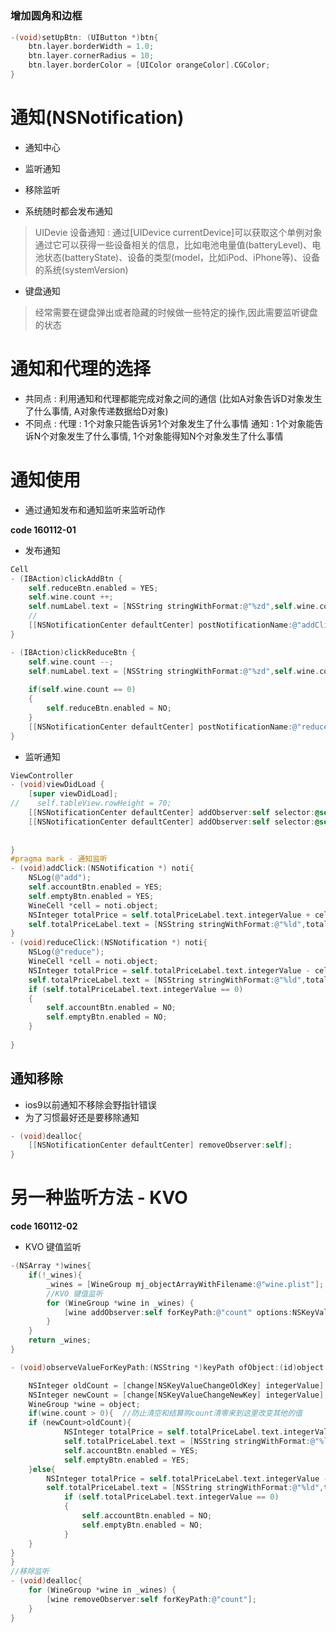 # 

### 增加圆角和边框
```objectivec
-(void)setUpBtn: (UIButton *)btn{
    btn.layer.borderWidth = 1.0;
    btn.layer.cornerRadius = 10;
    btn.layer.borderColor = [UIColor orangeColor].CGColor;
}
```

# 通知(NSNotification)
* 通知中心
* 监听通知
* 移除监听

* 系统随时都会发布通知
> UIDevie 设备通知 :
通过[UIDevice currentDevice]可以获取这个单例对象
> 通过它可以获得一些设备相关的信息，比如电池电量值(batteryLevel)、电池状态(batteryState)、设备的类型(model，比如iPod、iPhone等)、设备的系统(systemVersion)

* 键盘通知 
> 经常需要在键盘弹出或者隐藏的时候做一些特定的操作,因此需要监听键盘的状态

# 通知和代理的选择
* 共同点: 利用通知和代理都能完成对象之间的通信(比如A对象告诉D对象发生了什么事情, A对象传递数据给D对象)
* 不同点: 代理 : 1个对象只能告诉另1个对象发生了什么事情
通知 : 1个对象能告诉N个对象发生了什么事情, 1个对象能得知N个对象发生了什么事情

# 通知使用
* 通过通知发布和通知监听来监听动作

**code 160112-01**
* 发布通知

```objectivec
Cell
- (IBAction)clickAddBtn {
    self.reduceBtn.enabled = YES;
    self.wine.count ++;
    self.numLabel.text = [NSString stringWithFormat:@"%zd",self.wine.count];
    //
    [[NSNotificationCenter defaultCenter] postNotificationName:@"addClick" object:self userInfo:nil];
}

- (IBAction)clickReduceBtn {
    self.wine.count --;
    self.numLabel.text = [NSString stringWithFormat:@"%zd",self.wine.count];
    
    if(self.wine.count == 0)
    {
        self.reduceBtn.enabled = NO;
    }
    [[NSNotificationCenter defaultCenter] postNotificationName:@"reduceClick" object:self userInfo:nil];
}
```
* 监听通知

```objectivec
ViewController
- (void)viewDidLoad {
    [super viewDidLoad];
//    self.tableView.rowHeight = 70;
    [[NSNotificationCenter defaultCenter] addObserver:self selector:@selector(addClick:) name:@"addClick" object:nil];
    [[NSNotificationCenter defaultCenter] addObserver:self selector:@selector(reduceClick:) name:@"reduceClick" object:nil];
    
    
}
#pragma mark - 通知监听
- (void)addClick:(NSNotification *) noti{
    NSLog(@"add");
    self.accountBtn.enabled = YES;
    self.emptyBtn.enabled = YES;
    WineCell *cell = noti.object;
    NSInteger totalPrice = self.totalPriceLabel.text.integerValue + cell.wine.money.integerValue;
    self.totalPriceLabel.text = [NSString stringWithFormat:@"%ld",totalPrice];
}
- (void)reduceClick:(NSNotification *) noti{
    NSLog(@"reduce");
    WineCell *cell = noti.object;
    NSInteger totalPrice = self.totalPriceLabel.text.integerValue - cell.wine.money.integerValue;
    self.totalPriceLabel.text = [NSString stringWithFormat:@"%ld",totalPrice];
    if (self.totalPriceLabel.text.integerValue == 0)
    {
        self.accountBtn.enabled = NO;
        self.emptyBtn.enabled = NO;
    }
    
}

```

## 通知移除
* ios9以前通知不移除会野指针错误
* 为了习惯最好还是要移除通知

```objectivec
- (void)dealloc{
    [[NSNotificationCenter defaultCenter] removeObserver:self];
}
```

# 另一种监听方法 - KVO
**code 160112-02**

* KVO 键值监听

```objectivec
-(NSArray *)wines{
    if(!_wines){
        _wines = [WineGroup mj_objectArrayWithFilename:@"wine.plist"];
        //KVO 键值监听
        for (WineGroup *wine in _wines) {
            [wine addObserver:self forKeyPath:@"count" options:NSKeyValueObservingOptionNew|NSKeyValueObservingOptionOld context:nil];
        }
    }
    return _wines;
}

- (void)observeValueForKeyPath:(NSString *)keyPath ofObject:(id)object change:(NSDictionary<NSKeyValueChangeKey,id> *)change context:(void *)context{

    NSInteger oldCount = [change[NSKeyValueChangeOldKey] integerValue];
    NSInteger newCount = [change[NSKeyValueChangeNewKey] integerValue];
    WineGroup *wine = object;
    if(wine.count > 0){  //防止清空和结算购count清零来到这里改变其他的值
    if (newCount>oldCount){
            NSInteger totalPrice = self.totalPriceLabel.text.integerValue + wine.money.integerValue;
            self.totalPriceLabel.text = [NSString stringWithFormat:@"%ld",totalPrice];
            self.accountBtn.enabled = YES;
            self.emptyBtn.enabled = YES;
    }else{
        NSInteger totalPrice = self.totalPriceLabel.text.integerValue - wine.money.integerValue;
        self.totalPriceLabel.text = [NSString stringWithFormat:@"%ld",totalPrice];
            if (self.totalPriceLabel.text.integerValue == 0)
            {
                self.accountBtn.enabled = NO;
                self.emptyBtn.enabled = NO;
            }
    }
}
}
//移除监听
- (void)dealloc{
    for (WineGroup *wine in _wines) {
        [wine removeObserver:self forKeyPath:@"count"];
    }
}
```


